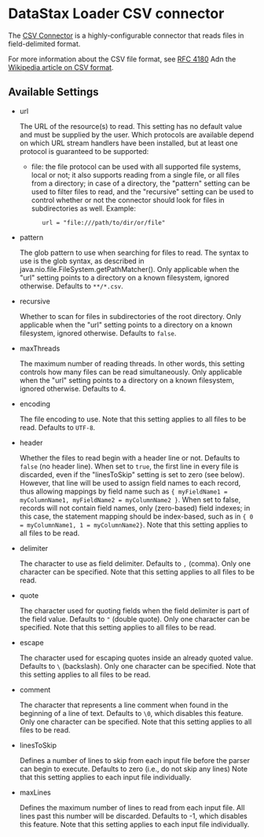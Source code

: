 # DataStax Loader CSV connector

The [CSV Connector] is a highly-configurable connector that reads files in field-delimited format.

For more information about the CSV file format, see [RFC 4180]
Adn the [Wikipedia article on CSV format].

[CSV Connector]: ../../connectors/csv/src/main/java/com/datastax/loader/connectors/csv/CSVConnector.java
[RFC 4180]: https://tools.ietf.org/html/rfc4180
[Wikipedia article on CSV format]: https://en.wikipedia.org/wiki/Comma-separated_values

## Available Settings

* url

  The URL of the resource(s) to read.
  This setting has no default value and must be supplied by the user.
  Which protocols are available depend on which URL stream handlers
  have been installed, but at least one protocol is guaranteed to be supported:
  - file:  the file protocol can be used with all supported file systems, local or not;
           it also supports reading from a single file, or all files from a directory;
           in case of a directory, the "pattern" setting can be used to filter files to read,
           and the "recursive" setting can be used to control whether or
           not the connector should look for files in subdirectories as well.
           Example: 
           
           url = "file:///path/to/dir/or/file"

* pattern

  The glob pattern to use when searching for files to read.
  The syntax to use is the glob syntax, as described in
  java.nio.file.FileSystem.getPathMatcher().
  Only applicable when the "url" setting points to a directory
  on a known filesystem, ignored otherwise.
  Defaults to `**/*.csv`.

* recursive

  Whether to scan for files in subdirectories of the root directory.
  Only applicable when the "url" setting points to a directory
  on a known filesystem, ignored otherwise.
  Defaults to `false`.

* maxThreads

  The maximum number of reading threads.
  In other words, this setting controls how many files
  can be read simultaneously.
  Only applicable when the "url" setting points to a directory
  on a known filesystem, ignored otherwise.
  Defaults to 4.

* encoding

  The file encoding to use.
  Note that this setting applies to all files to be read.
  Defaults to `UTF-8`.

* header

  Whether the files to read begin with a header line or not.
  Defaults to `false` (no header line).
  When set to `true`, the first line in every file is discarded,
  even if the "linesToSkip" setting is set to zero (see below).
  However, that line will be used to assign field names to
  each record, thus allowing mappings by field name such
  as `{ myFieldName1 = myColumnName1, myFieldName2 = myColumnName2 }`.
  When set to false, records will not contain field names,
  only (zero-based) field indexes; in this case,
  the statement mapping should be index-based, such
  as in `{ 0 = myColumnName1, 1 = myColumnName2}`.
  Note that this setting applies to all files to be read.

* delimiter

  The character to use as field delimiter.
  Defaults to `,` (comma).
  Only one character can be specified.
  Note that this setting applies to all files to be read.

* quote

  The character used for quoting fields when the field delimiter is part of the field value.
  Defaults to `"` (double quote).
  Only one character can be specified.
  Note that this setting applies to all files to be read.

* escape

  The character used for escaping quotes inside an already quoted value.
  Defaults to <code>&#92;</code> (backslash).
  Only one character can be specified.
  Note that this setting applies to all files to be read.

* comment

  The character that represents a line comment when found in the beginning of a line of text.
  Defaults to `\0`, which disables this feature.
  Only one character can be specified.
  Note that this setting applies to all files to be read.

* linesToSkip

  Defines a number of lines to skip from each input file before the parser can begin to execute.
  Defaults to zero (i.e., do not skip any lines)
  Note that this setting applies to each input file individually.

* maxLines

  Defines the maximum number of lines to read from each input file.
  All lines past this number will be discarded.
  Defaults to -1, which disables this feature.
  Note that this setting applies to each input file individually.


